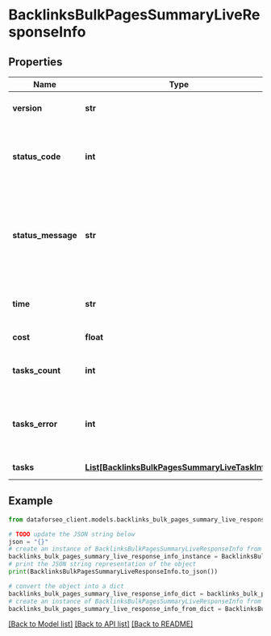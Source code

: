 # BacklinksBulkPagesSummaryLiveResponseInfo


## Properties

Name | Type | Description | Notes
------------ | ------------- | ------------- | -------------
**version** | **str** | the current version of the API | [optional] 
**status_code** | **int** | general status code you can find the full list of the response codes here | [optional] 
**status_message** | **str** | general informational message you can find the full list of general informational messages here | [optional] 
**time** | **str** | total execution time, seconds | [optional] 
**cost** | **float** | total tasks cost, USD | [optional] 
**tasks_count** | **int** | the number of tasks in the tasks array | [optional] 
**tasks_error** | **int** | the number of tasks in the tasks array returned with an error | [optional] 
**tasks** | [**List[BacklinksBulkPagesSummaryLiveTaskInfo]**](BacklinksBulkPagesSummaryLiveTaskInfo.md) | array of tasks | [optional] 

## Example

```python
from dataforseo_client.models.backlinks_bulk_pages_summary_live_response_info import BacklinksBulkPagesSummaryLiveResponseInfo

# TODO update the JSON string below
json = "{}"
# create an instance of BacklinksBulkPagesSummaryLiveResponseInfo from a JSON string
backlinks_bulk_pages_summary_live_response_info_instance = BacklinksBulkPagesSummaryLiveResponseInfo.from_json(json)
# print the JSON string representation of the object
print(BacklinksBulkPagesSummaryLiveResponseInfo.to_json())

# convert the object into a dict
backlinks_bulk_pages_summary_live_response_info_dict = backlinks_bulk_pages_summary_live_response_info_instance.to_dict()
# create an instance of BacklinksBulkPagesSummaryLiveResponseInfo from a dict
backlinks_bulk_pages_summary_live_response_info_from_dict = BacklinksBulkPagesSummaryLiveResponseInfo.from_dict(backlinks_bulk_pages_summary_live_response_info_dict)
```
[[Back to Model list]](../README.md#documentation-for-models) [[Back to API list]](../README.md#documentation-for-api-endpoints) [[Back to README]](../README.md)


